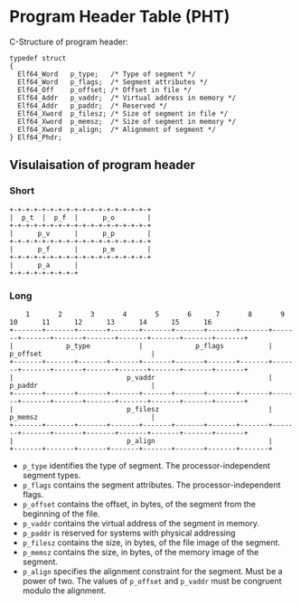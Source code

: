 # Program Header Table (PHT)

C-Structure of program header:

```
typedef struct
{
  Elf64_Word   p_type;   /* Type of segment */
  Elf64_Word   p_flags;  /* Segment attributes */
  Elf64_Off    p_offset; /* Offset in file */
  Elf64_Addr   p_vaddr;  /* Virtual address in memory */
  Elf64_Addr   p_paddr;  /* Reserved */
  Elf64_Xword  p_filesz; /* Size of segment in file */
  Elf64_Xword  p_memsz;  /* Size of segment in memory */
  Elf64_Xword  p_align;  /* Alignment of segment */
} Elf64_Phdr;
```

## Visulaisation of program header

### Short

```
+-+-+-+-+-+-+-+-+-+-+-+-+-+-+-+-+-+
|  p_t  |  p_f  |      p_o        |
+-+-+-+-+-+-+-+-+-+-+-+-+-+-+-+-+-+
|      p_v      |      p_p        |
+-+-+-+-+-+-+-+-+-+-+-+-+-+-+-+-+-+
|      p_f      |      p_m        |
+-+-+-+-+-+-+-+-+-+-+-+-+-+-+-+-+-+
|      p_a      |
+-+-+-+-+-+-+-+-+
```

### Long

```
    1       2       3       4       5       6      7       8       9      10      11      12      13      14      15      16
+-------+-------+-------+-------+-------+-------+-------+-------+-------+-------+-------+-------+-------+-------+-------+-------+
|             p_type            |             p_flags           |                            p_offset                           |
+-------+-------+-------+-------+-------+-------+-------+-------+-------+-------+-------+-------+-------+-------+-------+-------+
|                            p_vaddr                            |                            p_paddr                            |
+-------+-------+-------+-------+-------+-------+-------+-------+-------+-------+-------+-------+-------+-------+-------+-------+
|                            p_filesz                           |                            p_memsz                            |
+-------+-------+-------+-------+-------+-------+-------+-------+-------+-------+-------+-------+-------+-------+-------+-------+
|                            p_align                            | 
+-------+-------+-------+-------+-------+-------+-------+-------+
```

- `p_type` identifies the type of segment. The processor-independent segment types.
- `p_flags` contains the segment attributes. The processor-independent flags.
- `p_offset` contains the offset, in bytes, of the segment from the beginning of the file. 
- `p_vaddr` contains the virtual address of the segment in memory. 
- `p_paddr` is reserved for systems with physical addressing
- `p_filesz` contains the size, in bytes, of the file image of the segment.
- `p_memsz` contains the size, in bytes, of the memory image of the segment.
- `p_align` specifies the alignment constraint for the segment. Must be a
power of two. The values of `p_offset` and `p_vaddr` must be congruent modulo
the alignment.

